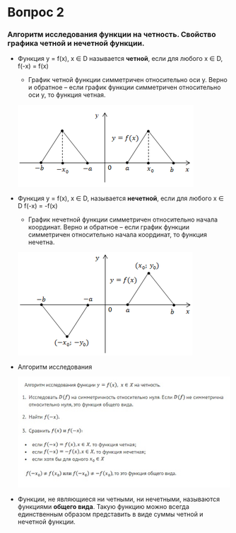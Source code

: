 # Вопрос 2

### Алгоритм исследования функции на четность. Свойство графика четной и нечетной функции.


- Функция y = f(x), x ∈ D называется **четной**, если для любого x ∈ D, f(-x) = f(x)
    * График четной функции симметричен относительно оси y. Верно и обратное – если график функции симметричен относительно оси y, то функция четная.

    ![Четная](/Math/Алгебра/Картинки/Вопрос_2/Четная.png)

- Функция y = f(x), x ∈ D, называется **нечетной**, если для любого x ∈ D f(-x) = -f(x)
    * График нечетной функции симметричен относительно начала координат. Верно и обратное – если график функции симметричен относительно начала координат, то функция нечетна.

    ![Нечетная](/Math/Алгебра/Картинки/Вопрос_2/Нечетная.png)

- Алгоритм исследования
    
    ![Алгоритм](/Math/Алгебра/Картинки/Вопрос_2/Алгоритм.jpg)

- Функции, не являющиеся ни четными, ни нечетными, называются функциями **общего вида**. Такую функцию можно всегда единственным образом представить в виде суммы четной и нечетной функции.
